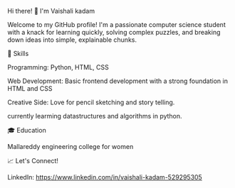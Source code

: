 Hi there! 👋 I'm Vaishali kadam

Welcome to my GitHub profile! I'm a passionate computer science student with a knack for learning quickly, solving complex puzzles, and breaking down ideas into simple, explainable chunks.


🔧 Skills

Programming: Python, HTML, CSS 

Web Development: Basic frontend development with a strong foundation in HTML and CSS

Creative Side: Love for pencil sketching and story telling.

currently learming datastructures and algorithms in python.

🎓 Education

Mallareddy engineering college for women


📈 Let's Connect!

LinkedIn: https://www.linkedin.com/in/vaishali-kadam-529295305
